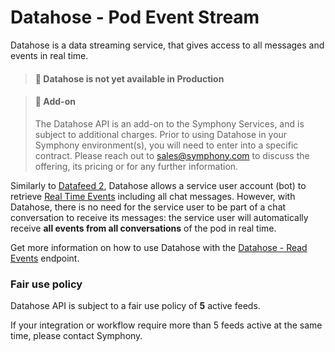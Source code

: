 # Datahose - Pod Event Stream

Datahose is a data streaming service, that gives access to all messages and events in real time.

> #### 🚧 Datahose is not yet available in Production

> #### 📘 Add-on
>
> The Datahose API is an add-on to the Symphony Services, and is subject to additional charges. Prior to using Datahose in your Symphony environment(s), you will need to enter into a specific contract. Please reach out to [sales@symphony.com](mailto:sales@symphony.com) to discuss the offering, its pricing or for any further information.

Similarly to [Datafeed 2](broken-reference), Datahose allows a service user account (bot) to retrieve [Real Time Events](https://docs.developers.symphony.com/building-bots-on-symphony/datafeed/real-time-events) including all chat messages. However, with Datahose, there is no need for the service user to be part of a chat conversation to receive its messages: the service user will automatically receive **all events from all conversations** of the pod in real time.

Get more information on how to use Datahose with the [Datahose - Read Events](datahose-read-events.md) endpoint.

### Fair use policy

Datahose API is subject to a fair use policy of **5** active feeds.&#x20;

If your integration or workflow require more than 5 feeds active at the same time, please contact Symphony.
